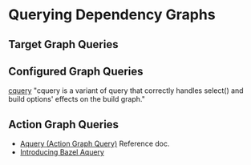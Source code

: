 Querying Dependency Graphs
==========================

Target Graph Queries
--------------------

Configured Graph Queries
------------------------

[cquery](https://docs.bazel.build/versions/master/cquery.html) "cquery
is a variant of query that correctly handles select() and build options'
effects on the build graph."

Action Graph Queries
--------------------

-   [Aquery (Action Graph
    Query)](https://docs.bazel.build/versions/master/aquery.html)
    Reference doc.
-   [Introducing Bazel
    Aquery](https://blog.bazel.build/2019/02/15/introducing-aquery.html)
